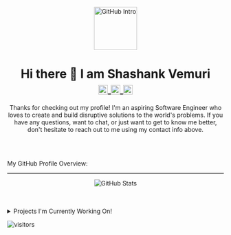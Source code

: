 <p align="center">
<img width="100px" src="https://res.cloudinary.com/anuraghazra/image/upload/v1594908242/logo_ccswme.svg" align="center" alt="GitHub Intro" />
</p>
<h1 align="center">Hi there 👋 I am Shashank Vemuri
  <br>
<a href="https://www.linkedin.com/in/shashank-vemuri/" target="_blank">
  <img align="center" alt="Shashank @LinkedIn" width="22px" src="https://cdn.jsdelivr.net/npm/simple-icons@v3/icons/linkedin.svg" />
</a>
  <a href="mailto:shashank.vemuri1@gmail.com" target="_blank">
  <img align="center" alt="Shashank @Mail" width="22px" src="https://cdn.jsdelivr.net/npm/simple-icons@v3/icons/gmail.svg" />
</a>
<a href="https://medium.com/@shashank.vemuri1" target="_blank">
  <img align="center" alt="Shashank @Medium" width="22px" src="https://cdn.jsdelivr.net/npm/simple-icons@v3/icons/medium.svg" />
</a>
</h1>

<p align="center">
Thanks for checking out my profile! I'm an aspiring Software Engineer who loves to create and build disruptive solutions to the world's problems. If you have any questions, want to chat, or just want to get to know me better, don't hesitate to reach out to me using my contact info above.
</p>

<br>
<br>

<div><p>My GitHub Profile Overview:</p></div>

<hr>
<p align="center">
<img src="https://github-readme-stats.vercel.app/api?username=shashankvemuri&count_private=true&show_icons=true" alt="GitHub Stats"/>
<!-- <img src = "https://github-readme-stats.vercel.app/api/top-langs/?username=shashankvemuri&show_icons=true&layout=compact" alt="Most Used Languages"> -->
</p>

<br />
<br />
<details>
<summary>
  Projects I'm Currently Working On!
</summary>

<br />

[![ReadMe Card](https://github-readme-stats.vercel.app/api/pin/?username=shashankvemuri&repo=Finance)](https://github.com/shashankvemuri/Finance)
[![ReadMe Card](https://github-readme-stats.vercel.app/api/pin/?username=shashankvemuri&repo=InvestmentsTracker)](https://github.com/shashankvemuri/InvestmentsTracker)
[![ReadMe Card](https://github-readme-stats.vercel.app/api/pin/?username=shashankvemuri&repo=shashankvemuri.github.io)](https://github.com/shashankvemuri/shashankvemuri.github.io)
[![ReadMe Card](https://github-readme-stats.vercel.app/api/pin/?username=shashankvemuri&repo=COVID19_Dashboard)](https://github.com/shashankvemuri/COVID19_Dashboard)

<br />

</details>

![visitors](https://visitor-badge.laobi.icu/badge?page_id=shashankvemuri.shashankvemuri)

